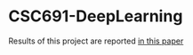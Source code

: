 # CSC691-DeepLearning

Results of this project are reported [in this paper](https://www.researchgate.net/publication/342179672_Road_Damage_Detection_and_Classification_Using_Deep_Neural_Networks_YOLOv4_with_Smartphone_Images)

